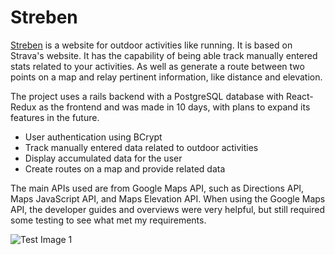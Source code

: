 # Streben

[Streben](https://streben.herokuapp.com/#/) is a website for outdoor activities like running. It is based on Strava's website. It has the capability of being able track manually entered stats related to your activities. As well as generate a route between two points on a map and relay pertinent information, like distance and elevation.

The project uses a rails backend with a PostgreSQL database with React-Redux as the frontend and was made in 10 days, with plans to expand its features in the future. 

* User authentication using BCrypt
* Track manually entered data related to outdoor activities
* Display accumulated data for the user
* Create routes on a map and provide related data

The main APIs used are from Google Maps API, such as Directions API, Maps JavaScript API, and Maps Elevation API. When using the Google Maps API, the developer guides and overviews were very helpful, but still required some testing to see what met my requirements.

![Test Image 1](https://github.com/crgee1/Streben/blob/master/app/assets/images/Screen%20Shot%202019-07-12%20at%2010.35.09%20AM.png)
